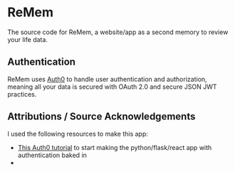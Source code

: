 # ReMem

The source code for ReMem, a website/app as a second memory to review your life data.

## Authentication

ReMem uses [Auth0](https://auth0.com/) to handle user authentication and authorization, meaning all your data is secured with OAuth 2.0 and secure JSON JWT practices.

## Attributions / Source Acknowledgements

I used the following resources to make this app:

- [This Auth0 tutorial](https://developer.auth0.com/resources/code-samples/full-stack/hello-world/basic-role-based-access-control/spa/react-typescript/flask-python) to start making the python/flask/react app with authentication baked in
-

